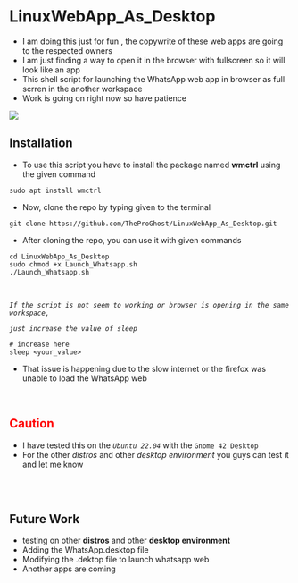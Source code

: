 # LinuxWebApp_As_Desktop
* I am doing this just for fun , the copywrite of these web apps are going to the respected owners
* I am just finding a way to open it in the browser with fullscreen so it will look like an app
* This shell script for launching the WhatsApp web app in browser as full scrren in the another workspace 
* Work is going on right now so have patience
<p align=centre>
<img src="https://visitor-badge.laobi.icu/badge?page_id=TheProGhost.LinuxWebApp_As_Desktop&left_text=My%20Page%20Visitors">
</p>

## Installation
* To use this script you have to install the package named __wmctrl__ using the given command
``` 
sudo apt install wmctrl
``` 
* Now, clone the repo by typing given to the terminal
```
git clone https://github.com/TheProGhost/LinuxWebApp_As_Desktop.git
```
* After cloning the repo, you can use it with given commands
```
cd LinuxWebApp_As_Desktop
sudo chmod +x Launch_Whatsapp.sh
./Launch_Whatsapp.sh
```
<br/>

_`If the script is not seem to working or browser is opening in the same workspace,`_
<br/>

_`just increase the value of sleep`_
<br/>

``` 
# increase here
sleep <your_value>
```
* That issue is happening due to the slow internet or the firefox was unable to load the WhatsApp web
<br/>


## <span style="color: red"> Caution </span>
* I have tested this on the _`Ubuntu 22.04`_ with the `Gnome 42 Desktop`
* For the other _distros_ and other _desktop environment_ you guys can test it and let me know
<br/>
<br/>

## Future Work
* testing on other __distros__ and other __desktop environment__
* Adding the WhatsApp.desktop file 
* Modifying the .dektop file to launch whatsapp web
* Another apps are coming 

